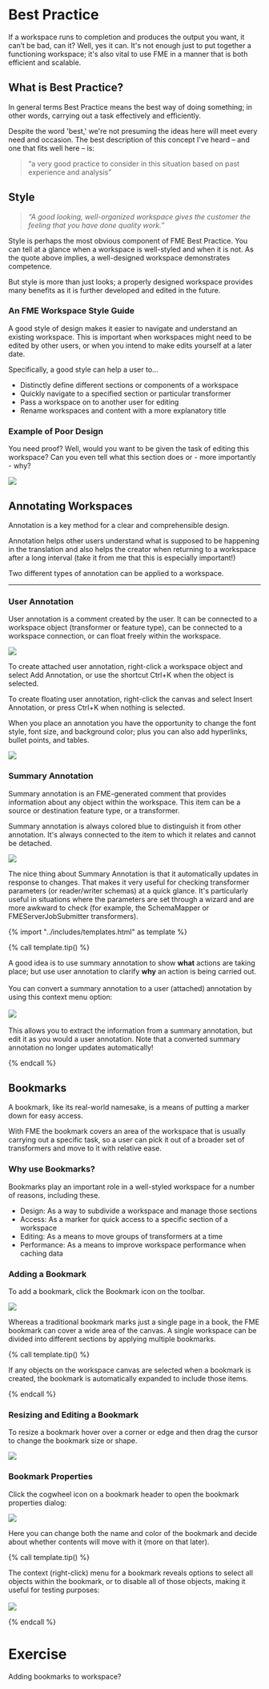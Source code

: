 # Best Practice

If a workspace runs to completion and produces the output you want, it can’t be bad, can it? Well, yes it can. It's not enough just to put together a functioning workspace; it's also vital to use FME in a manner that is both efficient and scalable.

## What is Best Practice?
In general terms Best Practice means the best way of doing something; in other words, carrying out a task effectively and efficiently.

Despite the word 'best,' we're not presuming the ideas here will meet every need and occasion. The best description of this concept I've heard – and one that fits well here – is:

> “a very good practice to consider in this situation based on past experience and analysis”

## Style
> *“A good looking, well-organized workspace gives the customer the feeling that you have done quality work.”*

Style is perhaps the most obvious component of FME Best Practice. You can tell at a glance when a workspace is well-styled and when it is not. As the quote above implies, a well-designed workspace demonstrates competence.

But style is more than just looks; a properly designed workspace provides many benefits as it is further developed and edited in the future.

### An FME Workspace Style Guide
A good style of design makes it easier to navigate and understand an existing workspace. This is important when workspaces might need to be edited by other users, or when you intend to make edits yourself at a later date.

Specifically, a good style can help a user to…

- Distinctly define different sections or components of a workspace
- Quickly navigate to a specified section or particular transformer
- Pass a workspace on to another user for editing
- Rename workspaces and content with a more explanatory title

### Example of Poor Design
You need proof? Well, would you want to be given the task of editing this workspace? Can you even tell what this section does or - more importantly - why?

![](./Images/Img5.001.BadlyDrawnWorkspaceCloseup.png)

## Annotating Workspaces
Annotation is a key method for a clear and comprehensible design.

Annotation helps other users understand what is supposed to be happening in the translation and also helps the creator when returning to a workspace after a long interval (take it from me that this is especially important!)

Two different types of annotation can be applied to a workspace.

---

### User Annotation
User annotation is a comment created by the user. It can be connected to a workspace object (transformer or feature type), can be connected to a workspace connection, or can float freely within the workspace.

![](./Images/Img5.002.UserAnnotation.png)

To create attached user annotation, right-click a workspace object and select Add Annotation, or use the shortcut Ctrl+K when the object is selected.

To create floating user annotation, right-click the canvas and select Insert Annotation, or press Ctrl+K when nothing is selected.

When you place an annotation you have the opportunity to change the font style, font size, and background color; plus you can also add hyperlinks, bullet points, and tables.

![](./Images/Img5.003.UserAnnotationOptions.png)

### Summary Annotation
Summary annotation is an FME-generated comment that provides information about any object within the workspace. This item can be a source or destination feature type, or a transformer.

Summary annotation is always colored blue to distinguish it from other annotation. It's always connected to the item to which it relates and cannot be detached.

![](./Images/Img5.004.SummaryAnnotation.png)

The nice thing about Summary Annotation is that it automatically updates in response to changes. That makes it very useful for checking transformer parameters (or reader/writer schemas) at a quick glance. It's particularly useful in situations where the parameters are set through a wizard and are more awkward to check (for example, the SchemaMapper or FMEServerJobSubmitter transformers).

{% import "../includes/templates.html" as template %}

{% call template.tip() %}

A good idea is to use summary annotation to show <strong>what</strong> actions are taking place; but use user annotation to clarify <strong>why</strong> an action is being carried out.
<br><br>You can convert a summary annotation to a user (attached) annotation by using this context menu option:
<br><br><img src='./Images/Img5.005.SummaryAnnotationConversion.png'>
<br><br>This allows you to extract the information from a summary annotation, but edit it as you would a user annotation. Note that a converted summary annotation no longer updates automatically!

{% endcall %}

## Bookmarks
A bookmark, like its real-world namesake, is a means of putting a marker down for easy access.

With FME the bookmark covers an area of the workspace that is usually carrying out a specific task, so a user can pick it out of a broader set of transformers and move to it with relative ease.

### Why use Bookmarks?
Bookmarks play an important role in a well-styled workspace for a number of reasons, including these.

- Design: As a way to subdivide a workspace and manage those sections
- Access: As a marker for quick access to a specific section of a workspace
- Editing: As a means to move groups of transformers at a time
- Performance: As a means to improve workspace performance when caching data

### Adding a Bookmark
To add a bookmark, click the Bookmark icon on the toolbar.

![](./Images/Img5.006.AddBookmarkToolbar.png)

Whereas a traditional bookmark marks just a single page in a book, the FME bookmark can cover a wide area of the canvas. A single workspace can be divided into different sections by applying multiple bookmarks.

{% call template.tip() %}

If any objects on the workspace canvas are selected when a bookmark is created, the bookmark is automatically expanded to include those items.

{% endcall %}

### Resizing and Editing a Bookmark
To resize a bookmark hover over a corner or edge and then drag the cursor to change the bookmark size or shape.

![](./Images/Img5.007.BookmarkResizeCursor.png)

### Bookmark Properties
Click the cogwheel icon on a bookmark header to open the bookmark properties dialog:

![](./Images/Img5.008.BookmarkProperties.png)

Here you can change both the name and color of the bookmark and decide about whether contents will move with it (more on that later).

{% call template.tip() %}

The context (right-click) menu for a bookmark reveals options to select all objects within the bookmark, or to disable all of those objects, making it useful for testing purposes:
<br><br><img src='./Images/Img5.009.BookmarkContextMenu.png'>

{% endcall %}

# Exercise

Adding bookmarks to workspace?

